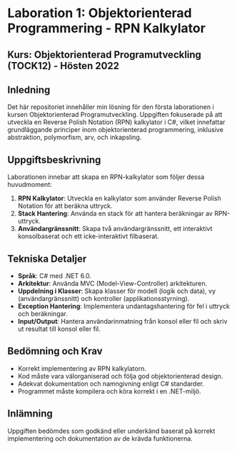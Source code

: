 # Laboration 1: Objektorienterad Programmering - RPN Kalkylator

## Kurs: Objektorienterad Programutveckling (TOCK12) - Hösten 2022

## Inledning
Det här repositoriet innehåller min lösning för den första laborationen i kursen Objektorienterad Programutveckling. Uppgiften fokuserade på att utveckla en Reverse Polish Notation (RPN) kalkylator i C#, vilket innefattar grundläggande principer inom objektorienterad programmering, inklusive abstraktion, polymorfism, arv, och inkapsling.

## Uppgiftsbeskrivning
Laborationen innebar att skapa en RPN-kalkylator som följer dessa huvudmoment:
1. **RPN Kalkylator**: Utveckla en kalkylator som använder Reverse Polish Notation för att beräkna uttryck.
2. **Stack Hantering**: Använda en stack för att hantera beräkningar av RPN-uttryck.
3. **Användargränssnitt**: Skapa två användargränssnitt, ett interaktivt konsolbaserat och ett icke-interaktivt filbaserat.

## Tekniska Detaljer
- **Språk**: C# med .NET 6.0.
- **Arkitektur**: Använda MVC (Model-View-Controller) arkitekturen.
- **Uppdelning i Klasser**: Skapa klasser för modell (logik och data), vy (användargränssnitt) och kontroller (applikationsstyrning).
- **Exception Hantering**: Implementera undantagshantering för fel i uttryck och beräkningar.
- **Input/Output**: Hantera användarinmatning från konsol eller fil och skriv ut resultat till konsol eller fil.

## Bedömning och Krav
- Korrekt implementering av RPN kalkylatorn.
- Kod måste vara välorganiserad och följa god objektorienterad design.
- Adekvat dokumentation och namngivning enligt C# standarder.
- Programmet måste kompilera och köra korrekt i en .NET-miljö.

## Inlämning
Uppgiften bedömdes som godkänd eller underkänd baserat på korrekt implementering och dokumentation av de krävda funktionerna.
